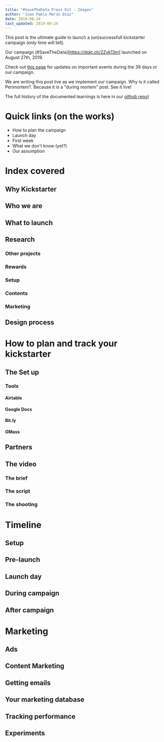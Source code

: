 ```yaml
---
title: "#SaveTheData Press Kit - Images"
author: "Juan Pablo Marín Díaz"
date: 2019-08-24
last_updated: 2019-08-24
---
```




This post is the ultimate guide to launch a (un)successfull kickstarter campaign (only time will tell).

Our campaign (#SaveTheData)[https://dskt.ch/2Zyk13m] launched on August 27th, 2019.

Check out [this page](how-to-updates) for updates on important events during the 39 days or our campaign.


We are writing this post live as we implement our campaign. Why is it called Perimortem?. Because it is a "during mortem" post. See it live!

The full history of the documented learnings is here in our [github repo](http://github.com/datasketch/kickstarter))


# Quick links (on the works)

- How to plan the campaign 
- Launch day
- First week
- What we don't know (yet?)
- Our assumption


# Index covered

## Why Kickstarter

## Who we are

## What to launch 

## Research

### Other projects

### Rewards

### Setup

### Contents

### Marketing

## Design process


# How to plan and track your kickstarter

## The Set up


### Tools

#### Airtable

#### Google Docs 

#### Bit.ly

#### GMass

## Partners

## The video

### The brief

### The script

### The shooting
 
# Timeline

## Setup

## Pre-launch

## Launch day

## During campaign

## After campaign


# Marketing

## Ads

## Content Marketing

## Getting emails

## Your marketing database

## Tracking performance

## Experiments

